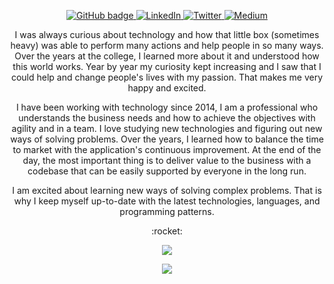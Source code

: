 <p align="center">
  <a href="https://github.com/KaueReinbold" target="_blank">
    <img src="https://img.shields.io/badge/-Github-000?logo=Github&logoColor=white&link=https://github.com/KaueReinbold" alt="GitHub badge" />
  </a>
  <a href="https://www.linkedin.com/in/kaue-reinbold" target="_blank">
    <img src="https://img.shields.io/badge/-LinkedIn-blue?logo=Linkedin&logoColor=white&link=https://www.linkedin.com/in/kaue-reinbold/" alt="LinkedIn" />
  </a>
  <a href="https://www.twitter.com/KaueReinbold" target="_blank">
    <img src="https://img.shields.io/badge/-Twitter-blue?labelColor=blue&logo=twitter&logoColor=white&link=https://www.twitter.com/KaueReinbold/" alt="Twitter" />
  </a>
  <a href="https://www.medium.com/@kauereinbold" target="_blank">
    <img src="https://img.shields.io/badge/-Medium-gray?labelColor=gray&logo=medium&logoColor=white&link=https://www.medium.com/@kauereinbold/" alt="Medium" />
  </a>
</p>

<p align="center">
  I was always curious about technology and how that little box (sometimes heavy) was able to perform many actions and help people in so many ways. Over the years at the college, I learned more about it and understood how this world works. Year by year my curiosity kept increasing and I saw that I could help and change people's lives with my passion. That makes me very happy and excited.
</p>
<p align="center">
  I have been working with technology since 2014, I am a professional who understands the business needs and how to achieve the objectives with agility and in a team. I love studying new technologies and figuring out new ways of solving problems. Over the years, I learned how to balance the time to market with the application's continuous improvement. At the end of the day, the most important thing is to deliver value to the business with a codebase that can be easily supported by everyone in the long run.
</p>
<p align="center">
  I am excited about learning new ways of solving complex problems. That is why I keep myself up-to-date with the latest technologies, languages, and programming patterns.
</p>
<p align="center">
  :rocket:
</p>
<p align="center">
  <img align="center" src="https://github-readme-stats.vercel.app/api?username=KaueReinbold&theme=dark&show_icons=true&hide_title=true" />
</p>
<p align="center">
  <img align="center" src="https://github-readme-stats.vercel.app/api/top-langs/?username=KaueReinbold&langs_count=30&layout=compact&theme=dark&show_icons=true&hide_title=true" />
</p>
